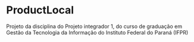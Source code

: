 # ProductLocal

Projeto da disciplina do Projeto integrador 1, do curso de graduação em Gestão da Tecnologia da Informação do Instituto Federal do Paraná (IFPR)
